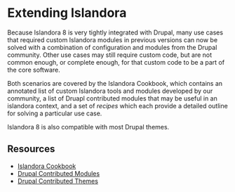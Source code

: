 # Extending Islandora

Because Islandora 8 is very tightly integrated with Drupal, many use cases that required custom Islandora modules in previous versions can now be solved with a combination of configuration and modules from the Drupal community. Other use cases may still require custom code, but are not common enough, or complete enough, for that custom code to be a part of the core software. 

Both scenarios are covered by the Islandora Cookbook, which contains an annotated list of custom Islandora tools and modules developed by our community, a list of Druapl contributed modules that may be useful in an islandora context, and a set of _recipes_ which each provide a detailed outline for solving a particular use case. 

Islandora 8 is also compatible with most Drupal themes. 

## Resources

- [Islandora Cookbook](https://github.com/Islandora-Labs/Islandora-Cookbook)
- [Drupal Contributed Modules](https://www.drupal.org/docs/8/modules)
- [Drupal Contributed Themes](https://www.drupal.org/docs/8/themes)
